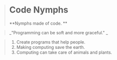 > # Code Nymphs 
> **Nymphs made of code. **

> _"Programming can be soft and more graceful." _

> 1. Create programs that help people. 
> 2. Making computing save the earth.
> 3. Computing can take care of animals and plants.
